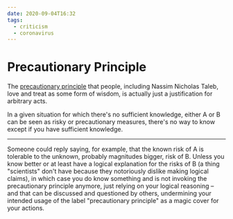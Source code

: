 ```yaml
---
date: 2020-09-04T16:32
tags:
  - criticism
  - coronavirus
---
```


# Precautionary Principle

The [precautionary principle](https://en.wikipedia.org/wiki/Precautionary_principle) that people, including Nassim Nicholas Taleb, love and treat as some form of wisdom, is actually just a justification for arbitrary acts.

In a given situation for which there's no sufficient knowledge, either A or B can be seen as risky or precautionary measures, there's no way to know except if you have sufficient knowledge.

---

Someone could reply saying, for example, that the known risk of A is tolerable to the unknown, probably magnitudes bigger, risk of B. Unless you know better or at least have a logical explanation for the risks of B (a thing "scientists" don't have because they notoriously dislike making logical claims), in which case you do know something and is not invoking the precautionary principle anymore, just relying on your logical reasoning – and that can be discussed and questioned by others, undermining your intended usage of the label "precautionary principle" as a magic cover for your actions.
